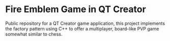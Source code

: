# Fire Emblem Game in QT Creator
Public repository for a QT Creator game application, this project implements the factory pattern using C++ to offer a multiplayer, board-like PVP game somewhat similar to chess.
